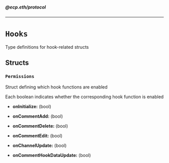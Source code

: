 ##### @ecp.eth/protocol

----

# `Hooks`

Type definitions for hook-related structs



## Structs

### `Permissions`

Struct defining which hook functions are enabled


Each boolean indicates whether the corresponding hook function is enabled


- **onInitialize:** (bool) 


- **onCommentAdd:** (bool) 


- **onCommentDelete:** (bool) 


- **onCommentEdit:** (bool) 


- **onChannelUpdate:** (bool) 


- **onCommentHookDataUpdate:** (bool) 










